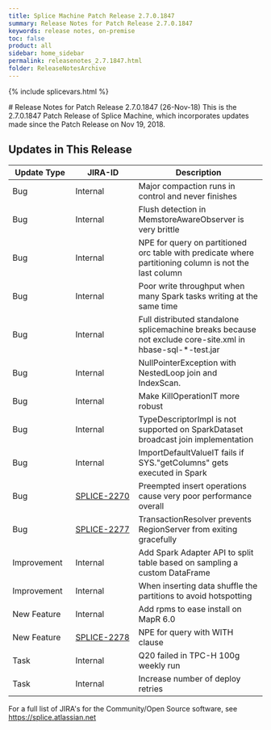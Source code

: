 ```yaml
---
title: Splice Machine Patch Release 2.7.0.1847
summary: Release Notes for Patch Release 2.7.0.1847
keywords: release notes, on-premise
toc: false
product: all
sidebar: home_sidebar
permalink: releasenotes_2.7.1847.html
folder: ReleaseNotesArchive
---
```

{% include splicevars.html %}
<section>
<div class="TopicContent" data-swiftype-index="true" markdown="1">
# Release Notes for Patch Release 2.7.0.1847 (26-Nov-18)
This is the 2.7.0.1847 Patch Release of Splice Machine, which incorporates updates made since the Patch Release on Nov 19, 2018.

## Updates in This Release
<table>
    <col width="125px" />
    <col width="125px" />
    <col />
    <thead>
        <tr>
            <th>Update Type</th>
            <th>JIRA-ID</th>
            <th>Description</th>
        </tr>
    </thead>
    <tbody>
        <tr>
            <td>Bug</td>
            <td>Internal</td>
            <td>Major compaction runs in control and never finishes</td>
        </tr>
        <tr>
            <td>Bug</td>
            <td>Internal</td>
            <td>Flush detection in MemstoreAwareObserver is very brittle</td>
        </tr>
        <tr>
            <td>Bug</td>
            <td>Internal</td>
            <td>NPE for query on partitioned orc table with predicate where partitioning column is not the last column</td>
        </tr>
        <tr>
            <td>Bug</td>
            <td>Internal</td>
            <td>Poor write throughput when many Spark tasks writing at the same time</td>
        </tr>
        <tr>
            <td>Bug</td>
            <td>Internal</td>
            <td>Full distributed standalone splicemachine breaks because not exclude core-site.xml in hbase-sql-*-test.jar</td>
        </tr>
        <tr>
            <td>Bug</td>
            <td>Internal</td>
            <td>NullPointerException with NestedLoop join and IndexScan.</td>
        </tr>
        <tr>
            <td>Bug</td>
            <td>Internal</td>
            <td>Make KillOperationIT more robust</td>
        </tr>
        <tr>
            <td>Bug</td>
            <td>Internal</td>
            <td>TypeDescriptorImpl is not supported on SparkDataset broadcast join implementation</td>
        </tr>
        <tr>
            <td>Bug</td>
            <td>Internal</td>
            <td>ImportDefaultValueIT fails if  SYS."getColumns" gets executed in Spark</td>
        </tr>
        <tr>
            <td>Bug</td>
            <td><a href="https://splice.atlassian.net/browse/SPLICE-2270" target="_blank">SPLICE-2270</a></td>
            <td>Preempted insert operations cause very poor performance overall</td>
        </tr>
        <tr>
            <td>Bug</td>
            <td><a href="https://splice.atlassian.net/browse/SPLICE-2277" target="_blank">SPLICE-2277</a></td>
            <td>TransactionResolver prevents RegionServer from exiting gracefully</td>
        </tr>
        <tr>
            <td>Improvement</td>
            <td>Internal</td>
            <td>Add Spark Adapter API to split table based on sampling a custom DataFrame</td>
        </tr>
        <tr>
            <td>Improvement</td>
            <td>Internal</td>
            <td>When inserting data shuffle the partitions to avoid hotspotting</td>
        </tr>
        <tr>
            <td>New Feature</td>
            <td>Internal</td>
            <td>Add rpms to ease install on MapR 6.0</td>
        </tr>
        <tr>
            <td>New Feature</td>
            <td><a href="https://splice.atlassian.net/browse/SPLICE-2278" target="_blank">SPLICE-2278</a></td>
            <td>NPE for query with WITH clause</td>
        </tr>
        <tr>
            <td>Task</td>
            <td>Internal</td>
            <td>Q20 failed in TPC-H 100g weekly run</td>
        </tr>
        <tr>
            <td>Task</td>
            <td>Internal</td>
            <td>Increase number of deploy retries</td>
        </tr>
    </tbody>
</table>

For a full list of JIRA's for the Community/Open Source software, see <https://splice.atlassian.net>

</div>
</section>
